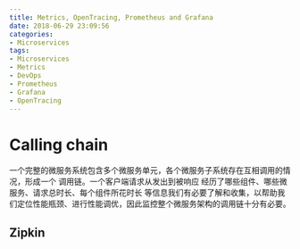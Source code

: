 ```yaml
---
title: Metrics, OpenTracing, Prometheus and Grafana
date: 2018-06-29 23:09:56
categories:
- Microservices
tags:
- Microservices
- Metrics
- DevOps
- Prometheus
- Grafana
- OpenTracing
---
```

# Calling chain

一个完整的微服务系统包含多个微服务单元，各个微服务子系统存在互相调用的情况，形成一个 调用链。一个客户端请求从发出到被响应 经历了哪些组件、哪些微服务、请求总时长、每个组件所花时长 等信息我们有必要了解和收集，以帮助我们定位性能瓶颈、进行性能调优，因此监控整个微服务架构的调用链十分有必要。

<!-- more -->

## Zipkin

